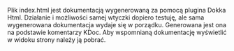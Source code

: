 Plik index.html jest dokumentacją wygenerowaną za pomocą plugina Dokka Html. Działanie i możliwości samej wtyczki dopiero testuję, ale sama wygenerowana dokumentacja wydaje się w porządku. Generowana jest ona na podstawie komentarzy KDoc.
Aby wspomnianą dokumentację wyświetlić w widoku strony należy ją pobrać.
